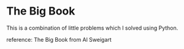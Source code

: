 # The Big Book

This is a combination of little problems which I solved using Python.

reference: The Big Book from Al Sweigart
